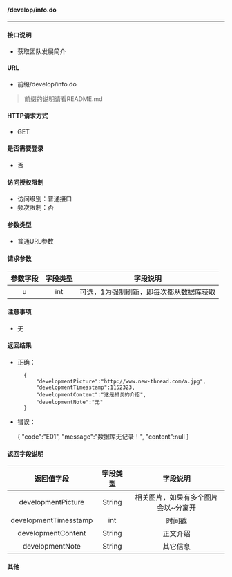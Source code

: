 #### /develop/info.do
---------------------------

#### 接口说明
- 获取团队发展简介

#### URL
- 前缀/develop/info.do

>前缀的说明请看README.md

#### HTTP请求方式
- GET

#### 是否需要登录
- 否

#### 访问授权限制
- 访问级别：普通接口
- 频次限制：否

#### 参数类型
- 普通URL参数

#### 请求参数
|参数字段|字段类型|字段说明|
|:----------:|:--------:|:---------:|
| u  |  int |  可选，1为强制刷新，即每次都从数据库获取 |

#### 注意事项
- 无

#### 返回结果
- 正确：

		{
			"developmentPicture":"http://www.new-thread.com/a.jpg",
			"developmentTimesstamp":1152323,
			"developmentContent":"这是相关的介绍",
			"developmentNote":"无"
		}

- 错误：

	{
		"code":"E01",
		"message":"数据库无记录！",
		"content":null
	}


#### 返回字段说明

|返回值字段|字段类型|字段说明|
|:----------:|:--------:|:---------:|
| developmentPicture  |  String |  相关图片，如果有多个图片会以~分离开 |
| developmentTimesstamp| int | 时间戳 |
| developmentContent|String|正文介绍|
| developmentNote|String|其它信息|

#### 其他